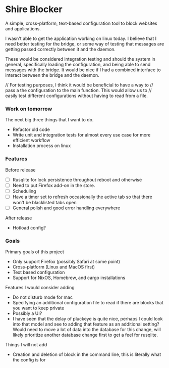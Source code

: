 # Shire Blocker
A simple, cross-platform, text-based configuration tool to block websites and applications.

I wasn't able to get the application working on linux today. I believe that I need better testing for the bridge, or some way of testing that messages are getting passed correctly between it and the daemon.

These would be considered integration testing and should the system in general, specifically loading the configuration, and being able to send messages with the bridge. It would be nice if I had a combined interface to interact between the bridge and the daemon.

// For testing purposes, I think it would be beneficial to have a way to 
// pass a the configuration to the main function. This would allow us to 
// easily test different configurations without having to read from a file.

### Work on tomorrow
The next big three things that I want to do.
- Refactor old code
- Write unit and integration tests for almost every use case for more efficient workflow
- Installation process on linux

### Features
Before release
- [ ] Rusqlite for lock persistence throughout reboot and otherwise
- [ ] Need to put Firefox add-on in the store.
- [ ] Scheduling
- [ ] Have a timer set to refresh occasionally the active tab so that there won't be blacklisted tabs open
- [ ] General polish and good error handling everywhere

After release
- Hotload config?

### Goals
Primary goals of this project
- Only support Firefox (possibly Safari at some point)
- Cross-platform (Linux and MacOS first)
- Text based configuration
- Support for NixOS, Homebrew, and cargo installations

Features I would consider adding
- Do not disturb mode for mac
- Specifying an additional configuration file to read if there are blocks that you want to keep private
- Possibly a UI?
- I have seen that the delay of pluckeye is quite nice, perhaps I could look into that model and see to adding that feature as an additional setting? Would need to move a lot of data into the database for this change, will likely prioritize another database change first to get a feel for rusqlite.

Things I will not add
- Creation and deletion of block in the command line, this is literally what the config is for

